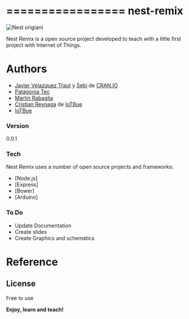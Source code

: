 =================
nest-remix
=================
![Nest origianl](http://cdn.slashgear.com/wp-content/uploads/2014/03/nest_thermostat_insteon-800x420.jpg)

Nest Remix is a open source project developed to teach with a little first project with Internet of Things.



Authors
============
* [Javier Velazquez Traut] y [Sebi] de [CRAN.IO]
* [Patagonia Tec]
* [Martín Rabaglia]
* [Cristian Reynaga] de [IoTBue]
* [IoTBue]


### Version
0.0.1

### Tech

Nest Remix uses a number of open source projects and frameworks:

* [Node.js]
* [Express]
* [Bower]
* [Arduino]


### To Do
- Update Documentation
- Create slides
- Create Graphics and schematics

Reference
=========



License
-------

Free to use

**Enjoy, learn and teach!**


[AngularJS]: http://angularjs.org
[Javier Velazquez Traut]: http://cran.io
[Sebi]: http://cran.io
[CRAN.IO]: http://cran.io
[Patagonia Tec]: http://patagoniatecnology.com
[Martín Rabaglia]: http://twitter.com/sr_humo
[Cristian Reynaga]: http://cristianreynaga.com
[IoTBue]: http://www.meetup.com/IoT-Buenos-Aires/